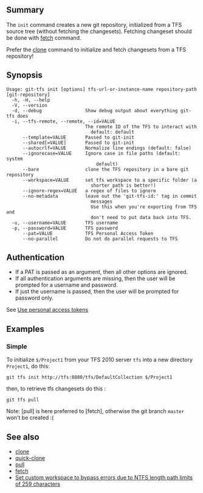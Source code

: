 ## Summary

The `init` command creates a new git repository, initialized from a TFS source tree (without fetching the changesets). Fetching changeset should be done with [fetch](fetch.md) command.

Prefer the [clone](clone.md) command to initialize and fetch changesets from a TFS repository!

## Synopsis

    Usage: git-tfs init [options] tfs-url-or-instance-name repository-path [git-repository]
      -h, -H, --help
      -V, --version
      -d, --debug                Show debug output about everything git-tfs does
      -i, --tfs-remote, --remote, --id=VALUE
                                 The remote ID of the TFS to interact with
                                   default: default
          --template=VALUE       Passed to git-init
          --shared[=VALUE]       Passed to git-init
          --autocrlf=VALUE       Normalize line endings (default: false)
          --ignorecase=VALUE     Ignore case in file paths (default: system
                                     default)
          --bare                 clone the TFS repository in a bare git repository
          --workspace=VALUE      set tfs workspace to a specific folder (a
                                   shorter path is better!)
          --ignore-regex=VALUE   a regex of files to ignore
          --no-metadata          leave out the 'git-tfs-id:' tag in commit
                                   messages
                                   Use this when you're exporting from TFS and
                                   don't need to put data back into TFS.
      -u, --username=VALUE       TFS username
      -p, --password=VALUE       TFS password
		  --pat=VALUE        	 TFS Personal Access Token
          --no-parallel          Do not do parallel requests to TFS

## Authentication

- If a PAT is passed as an argument, then all other options are ignored.
- If all authentication arguments are missing, then the user will be prompted for a username and password.
- If just the username is passed, then the user will be prompted for password only.

See [Use personal access tokens](https://docs.microsoft.com/en-us/azure/devops/organizations/accounts/use-personal-access-tokens-to-authenticate?view=azure-devops&tabs=preview-page)

## Examples

### Simple

To initialize `$/Project1` from your TFS 2010 server `tfs`
into a new directory `Project1`, do this:

    git tfs init http://tfs:8080/tfs/DefaultCollection $/Project1

then, to retrieve tfs changesets do this :

    git tfs pull

Note: [pull] is here preferred to [fetch], otherwise the git branch `master` won't be created :(	

## See also

* [clone](clone.md)
* [quick-clone](quick-clone.md)
* [pull](pull.md)
* [fetch](fetch.md)
* [Set custom workspace to bypass errors due to NTFS length path limits of 259 characters](../Set-custom-workspace.md)
